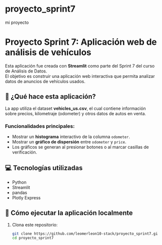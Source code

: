 # proyecto_sprint7
mi proyecto
# Proyecto Sprint 7: Aplicación web de análisis de vehículos

Esta aplicación fue creada con **Streamlit** como parte del Sprint 7 del curso de Análisis de Datos.  
El objetivo es construir una aplicación web interactiva que permita analizar datos de anuncios de vehículos usados.

## 🧠 ¿Qué hace esta aplicación?

La app utiliza el dataset **vehicles_us.csv**, el cual contiene información sobre precios, kilometraje (odometer) y otros datos de autos en venta.

### Funcionalidades principales:
- Mostrar un **histograma** interactivo de la columna `odometer`.
- Mostrar un **gráfico de dispersión** entre `odometer` y `price`.
- Los gráficos se generan al presionar botones o al marcar casillas de verificación.

## 💻 Tecnologías utilizadas
- Python  
- Streamlit  
- pandas  
- Plotly Express  

## 🚀 Cómo ejecutar la aplicación localmente
1. Clona este repositorio:
   ```bash
   git clone https://github.com/leomerleon10-stack/proyecto_sprint7.git
   cd proyecto_sprint7
